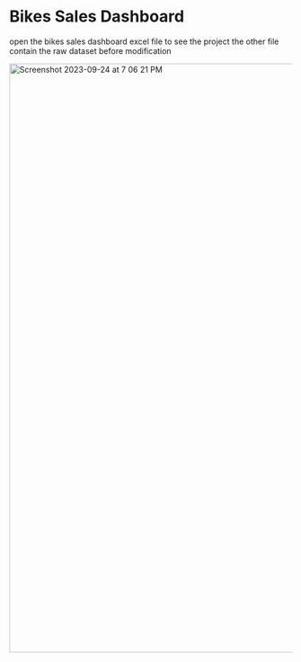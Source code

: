 # Bikes Sales Dashboard

open the bikes sales dashboard excel file to see the project
the other file contain the raw dataset before modification


<img width="1049" alt="Screenshot 2023-09-24 at 7 06 21 PM" src="https://github.com/Nithin2209/CarSaleDashboard/assets/83778315/46b85078-0856-47cf-abbe-8748b84a41ce">
